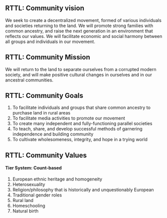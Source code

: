 ## RTTL: Community vision 
We seek to create a decentralized movement, formed of various individuals and societies returning to the land. We will promote strong families with common ancestry, and raise the next generation in an environment that reflects our values. We will facilitate economic and social harmony between all groups and individuals in our movement. 

## RTTL: Community Mission 
We will return to the land to separate ourselves from a corrupted modern society, and will make positive cultural changes in ourselves and in our ancestral communities.

## RTTL: Community Goals 
1. To facilitate individuals and groups that share common ancestry to purchase land in rural areas
2. To facilitate media activities to promote our movement 
3. To create many independent and fully-functioning parallel societies
4. To teach, share, and develop successful methods of garnering independence and building community 
5. To cultivate wholesomeness, integrity, and hope in a trying world

## RTTL: Community Values 
#### Tier System: Count-based 

1. European ethnic heritage and homogeneity 
2. Heterosexuality
3. Religion/philosophy that is historically and unquestionably European
4. Traditional gender roles 
5. Rural land
6. Homeschooling
7. Natural birth 
